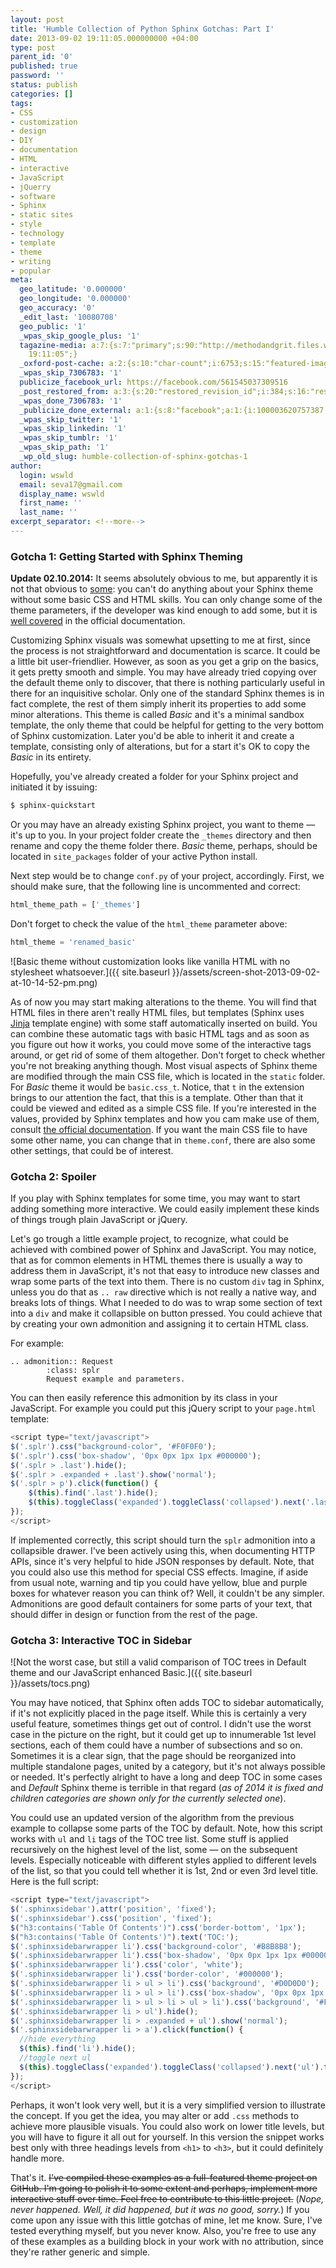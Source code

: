 ```yaml
---
layout: post
title: 'Humble Collection of Python Sphinx Gotchas: Part I'
date: 2013-09-02 19:11:05.000000000 +04:00
type: post
parent_id: '0'
published: true
password: ''
status: publish
categories: []
tags:
- CSS
- customization
- design
- DIY
- documentation
- HTML
- interactive
- JavaScript
- jQuerry
- software
- Sphinx
- static sites
- style
- technology
- template
- theme
- writing
- popular
meta:
  geo_latitude: '0.000000'
  geo_longitude: '0.000000'
  geo_accuracy: '0'
  _edit_last: '10080708'
  geo_public: '1'
  _wpas_skip_google_plus: '1'
  tagazine-media: a:7:{s:7:"primary";s:90:"http://methodandgrit.files.wordpress.com/2013/09/screen-shot-2013-09-02-at-10-14-52-pm.png";s:6:"images";a:2:{s:90:"http://methodandgrit.files.wordpress.com/2013/09/screen-shot-2013-09-02-at-10-14-52-pm.png";a:6:{s:8:"file_url";s:90:"http://methodandgrit.files.wordpress.com/2013/09/screen-shot-2013-09-02-at-10-14-52-pm.png";s:5:"width";i:893;s:6:"height";i:615;s:4:"type";s:5:"image";s:4:"area";i:549195;s:9:"file_path";b:0;}s:57:"http://methodandgrit.files.wordpress.com/2013/08/tocs.png";a:6:{s:8:"file_url";s:57:"http://methodandgrit.files.wordpress.com/2013/08/tocs.png";s:5:"width";i:493;s:6:"height";i:326;s:4:"type";s:5:"image";s:4:"area";i:160718;s:9:"file_path";b:0;}}s:6:"videos";a:0:{}s:11:"image_count";i:2;s:6:"author";s:8:"10080708";s:7:"blog_id";s:8:"54975529";s:9:"mod_stamp";s:19:"2013-09-02
    19:11:05";}
  _oxford-post-cache: a:2:{s:10:"char-count";i:6753;s:15:"featured-images";a:0:{}}
  _wpas_skip_7306783: '1'
  publicize_facebook_url: https://facebook.com/561545037309516
  _post_restored_from: a:3:{s:20:"restored_revision_id";i:384;s:16:"restored_by_user";i:10080708;s:13:"restored_time";i:1415969970;}
  _wpas_done_7306783: '1'
  _publicize_done_external: a:1:{s:8:"facebook";a:1:{i:100003620757387;b:1;}}
  _wpas_skip_twitter: '1'
  _wpas_skip_linkedin: '1'
  _wpas_skip_tumblr: '1'
  _wpas_skip_path: '1'
  _wp_old_slug: humble-collection-of-sphinx-gotchas-1
author:
  login: wswld
  email: seva17@gmail.com
  display_name: wswld
  first_name: ''
  last_name: ''
excerpt_separator: <!--more-->
---
```


### Gotcha 1: Getting Started with Sphinx Theming

**Update 02.10.2014:** It seems absolutely obvious to me, but apparently it is not that obvious to [some](http://stackoverflow.com/questions/25800264/bootstrap-theme-ugly-looking-font-for-inline-literal/25890178): you can't do anything about your Sphinx theme without some basic CSS and HTML skills. You can only change some of the theme parameters, if the developer was kind enough to add some, but it is [well 
covered](http://sphinx-doc.org/theming.html#using-a-theme) in the official 
documentation.

<!--more-->

Customizing Sphinx visuals was somewhat upsetting to me at first, since the 
process is not straightforward and documentation is scarce. It could be a 
little bit user-friendlier. However, as soon as you get a grip on the basics, 
it gets pretty smooth and simple. You may have already tried copying over the 
default theme only to discover, that there is nothing particularly useful in 
there for an inquisitive scholar. Only one of the standard Sphinx themes is in 
fact complete, the rest of them simply inherit its properties to add some minor 
alterations. This theme is called *Basic* and it's a minimal sandbox template, 
the only theme that could be helpful for getting to the very bottom of Sphinx 
customization. Later you'd be able to inherit it and create a template, 
consisting only of alterations, but for a start it's OK to copy the *Basic* in 
its entirety.

Hopefully, you've already created a folder for your Sphinx project and 
initiated it by issuing:

``` sh
$ sphinx-quickstart
```

Or you may have an already existing Sphinx project, you want to theme — it's up 
to you. In your project folder create the `_themes` directory and then rename 
and copy the theme folder there. *Basic* theme, perhaps, should be located in 
`site_packages` folder of your active Python install.

Next step would be to change `conf.py` of your project, accordingly. First, we 
should make sure, that the following line is uncommented and correct:

``` python
html_theme_path = ['_themes']
```

Don't forget to check the value of the `html_theme` parameter above:

``` python
html_theme = 'renamed_basic'
```

![Basic theme without customization looks like vanilla HTML with no stylesheet 
whatsoever.]({{ site.baseurl }}/assets/screen-shot-2013-09-02-at-10-14-52-pm.png)

As of now you may start making alterations to the theme. You will find that 
HTML files in there aren't really HTML files, but templates (Sphinx uses 
[Jinja](http://en.wikipedia.org/wiki/Jinja_(template_engine)) template engine) 
with some staff automatically inserted on build. You can combine these 
automatic tags with basic HTML tags and as soon as you figure out how it works, 
you could move some of the interactive tags around, or get rid of some of them 
altogether. Don't forget to check whether you're not breaking anything though. 
Most visual aspects of Sphinx theme are modified through the main CSS file, 
which is located in the `static` folder. For *Basic* theme it would be 
`basic.css_t`. Notice, that `t` in the extension brings to our attention the 
fact, that this is a template. Other than that it could be viewed and edited as 
a simple CSS file. If you're interested in the values, provided by Sphinx 
templates and how you cam make use of them, consult [the official 
documentation](
http://sphinx-doc.org/templating.html#jinja-sphinx-templating-primer). If you 
want the main CSS file to have some other name, you can change that in 
`theme.conf`, there are also some other settings, that could be of interest.

### Gotcha 2: Spoiler

If you play with Sphinx templates for some time, you may want to start adding 
something more interactive. We could easily implement these kinds of things 
trough plain JavaScript or jQuery.

Let's go trough a little example project, to recognize, what could be achieved 
with combined power of Sphinx and JavaScript. You may notice, that as for 
common elements in HTML themes there is usually a way to address them in 
JavaScript, it's not that easy to introduce new classes and wrap some parts of 
the text into them. There is no custom `div` tag in Sphinx, unless you do that 
as `.. raw` directive which is not really a native way, and breaks lots of 
things. What I needed to do was to wrap some section of text into a `div` and 
make it collapsible on button pressed. You could achieve that by creating your 
own admonition and assigning it to certain HTML class.

For example:

``` text
.. admonition:: Request
		:class: splr
 		Request example and parameters.
```

You can then easily reference this admonition by its class in your JavaScript. 
For example you could put this jQuery script to your `page.html` template:

``` js
<script type="text/javascript">
$('.splr').css("background-color", '#F0F0F0');
$('.splr').css('box-shadow', '0px 0px 1px 1px #000000');
$('.splr > .last').hide();
$('.splr > .expanded + .last').show('normal');
$('.splr > p').click(function() {
    $(this).find('.last').hide();
    $(this).toggleClass('expanded').toggleClass('collapsed').next('.last').toggle('normal');
});
</script>
```

If implemented correctly, this script should turn the `splr` admonition into a 
collapsible drawer. I've been actively using this, when documenting HTTP APIs, 
since it's very helpful to hide JSON responses by default. Note, that you could 
also use this method for special CSS effects. Imagine, if aside from usual 
note, warning and tip you could have yellow, blue and purple boxes for whatever 
reason you can think of? Well, it couldn't be any simpler. Admonitions are good 
default containers for some parts of your text, that should differ in design or 
function from the rest of the page.

### Gotcha 3: Interactive TOC in Sidebar

![Not the worst case, but still a valid comparison of TOC trees in Default 
theme and our JavaScript enhanced Basic.]({{ site.baseurl }}/assets/tocs.png)

You may have noticed, that Sphinx often adds TOC to sidebar automatically, if 
it's not explicitly placed in the page itself. While this is certainly a very 
useful feature, sometimes things get out of control. I didn't use the worst 
case in the picture on the right, but it could get up to innumerable 1st level 
sections, each of them could have a number of subsections and so on. Sometimes 
it is a clear sign, that the page should be reorganized into multiple 
standalone pages, united by a category, but it's not always possible or needed. 
It's perfectly alright to have a long and deep TOC in some cases and *Default* 
Sphinx theme is terrible in that regard (*as of 2014 it is fixed and children 
categories are shown only for the currently selected one*).

You could use an updated version of the algorithm from the previous example to 
collapse some parts of the TOC by default. Note, how this script works with 
`ul` and `li` tags of the TOC tree list. Some stuff is applied recursively on 
the highest level of the list, some — on the subsequent levels. Especially 
noticeable with different styles applied to different levels of the list, so 
that you could tell whether it is 1st, 2nd or even 3rd level title. Here is the 
full script:

``` js
<script type="text/javascript">
$('.sphinxsidebar').attr('position', 'fixed');
$('.sphinxsidebar').css('position', 'fixed');
$("h3:contains('Table Of Contents')").css('border-bottom', '1px');
$("h3:contains('Table Of Contents')").text('TOC:');
$('.sphinxsidebarwrapper li').css('background-color', '#B8B8B8');
$('.sphinxsidebarwrapper li').css('box-shadow', '0px 0px 1px 1px #000000');
$('.sphinxsidebarwrapper li').css('color', 'white');
$('.sphinxsidebarwrapper li').css('border-color', '#000000');
$('.sphinxsidebarwrapper li > ul > li').css('background', '#D0D0D0');
$('.sphinxsidebarwrapper li > ul > li').css('box-shadow', '0px 0px 1px 1px #000000');
$('.sphinxsidebarwrapper li > ul > li > ul > li').css('background', '#F0F0F0');
$('.sphinxsidebarwrapper li > ul').hide();
$('.sphinxsidebarwrapper li > .expanded + ul').show('normal');
$('.sphinxsidebarwrapper li > a').click(function() {
  //hide everything
  $(this).find('li').hide();
  //toggle next ul
  $(this).toggleClass('expanded').toggleClass('collapsed').next('ul').toggle('normal');
});
</script>
```

Perhaps, it won't look very well, but it is a very simplified version to 
illustrate the concept. If you get the idea, you may alter or add `.css` 
methods to achieve more plausible visuals. You could also work on lower title 
levels, but you will have to figure it all out for yourself. In this version 
the snippet works best only with three headings levels from `<h1>` to `<h3>`, 
but it could definitely handle more.

That's it. <del datetime="2014-10-04T14:32:09+00:00">I've compiled these 
examples as a full-featured theme project on GitHub. I'm going to polish it to 
some extent and perhaps, implement more interactive stuff over time. Feel free 
to contribute to this little project.</del> (*Nope, never happened. Well, it did 
happened, but it was no good, sorry.*) If you come upon any issue with this 
little gotchas of mine, let me know. Sure, I've tested everything myself, but 
you never know. Also, you're free to use any of these examples as a building 
block in your work with no attribution, since they're rather generic and simple.
